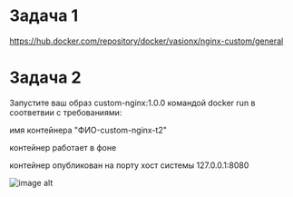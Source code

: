 # Задача 1
https://hub.docker.com/repository/docker/vasionx/nginx-custom/general

# Задача 2

Запустите ваш образ custom-nginx:1.0.0 командой docker run в соответвии с требованиями:

имя контейнера "ФИО-custom-nginx-t2"

контейнер работает в фоне

контейнер опубликован на порту хост системы 127.0.0.1:8080

![image alt](https://github.com/vasionxxx/vas/blob/main/CICD/21.png)
